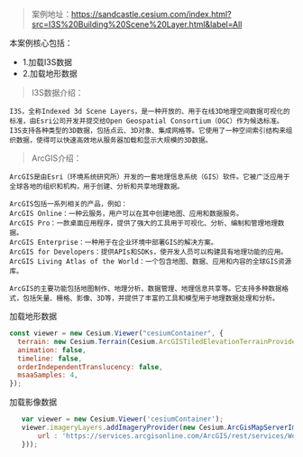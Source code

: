 > 案例地址：https://sandcastle.cesium.com/index.html?src=I3S%20Building%20Scene%20Layer.html&label=All

本案例核心包括：
- 1.加载I3S数据
- 2.加载地形数据

>I3S数据介绍：
```text
I3S，全称Indexed 3d Scene Layers，是一种开放的、用于在线3D地理空间数据可视化的标准，由Esri公司开发并提交给Open Geospatial Consortium（OGC）作为候选标准。
I3S支持各种类型的3D数据，包括点云、3D对象、集成网格等。它使用了一种空间索引结构来组织数据，使得可以快速高效地从服务器加载和显示大规模的3D数据。
```

>ArcGIS介绍：
```text
ArcGIS是由Esri（环境系统研究所）开发的一套地理信息系统（GIS）软件。它被广泛应用于全球各地的组织和机构，用于创建、分析和共享地理数据。

ArcGIS包括一系列相关的产品，例如：
ArcGIS Online：一种云服务，用户可以在其中创建地图、应用和数据服务。
ArcGIS Pro：一款桌面应用程序，提供了强大的工具用于可视化、分析、编制和管理地理数据。
ArcGIS Enterprise：一种用于在企业环境中部署GIS的解决方案。
ArcGIS for Developers：提供APIs和SDKs，使开发人员可以构建具有地理功能的应用。
ArcGIS Living Atlas of the World：一个包含地图、数据、应用和内容的全球GIS资源库。

ArcGIS的主要功能包括地图制作、地理分析、数据管理、地理信息共享等。它支持多种数据格式，包括矢量、栅格、影像、3D等，并提供了丰富的工具和模型用于地理数据处理和分析。
```

加载地形数据
```js
const viewer = new Cesium.Viewer("cesiumContainer", {
  terrain: new Cesium.Terrain(Cesium.ArcGISTiledElevationTerrainProvider.fromUrl("https://elevation3d.arcgis.com/arcgis/rest/services/WorldElevation3D/Terrain3D/ImageServer")),
  animation: false,
  timeline: false,
  orderIndependentTranslucency: false,
  msaaSamples: 4, 
});
```

加载影像数据
```js
   var viewer = new Cesium.Viewer('cesiumContainer');
   viewer.imageryLayers.addImageryProvider(new Cesium.ArcGisMapServerImageryProvider({
       url : 'https://services.arcgisonline.com/ArcGIS/rest/services/World_Imagery/MapServer'
   }));
```
